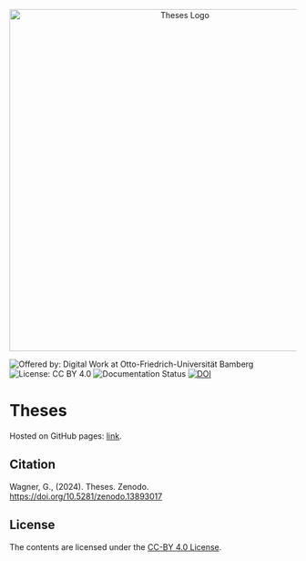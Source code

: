 <p align="center">
    <img alt="Theses Logo" src="https://raw.githubusercontent.com/digital-work-lab/theses/main/assets/images/theses.png" width="600px">
</p>

![Offered by: Digital Work at Otto-Friedrich-Universität Bamberg](https://img.shields.io/badge/Offered%20by-%20Digital%20Work%20(Otto--Friedrich--Universit%C3%A4t%20Bamberg)-blue)
![License: CC BY 4.0](https://img.shields.io/badge/License-CC%20BY%204.0-green.svg)
![Documentation Status](https://img.shields.io/github/actions/workflow/status/digital-work-lab/theses/pages.yml?label=documentation)
[![DOI](https://zenodo.org/badge/754505102.svg)](https://doi.org/10.5281/zenodo.13893017)

# Theses

Hosted on GitHub pages: [link](https://digital-work-lab.github.io/theses/).

## Citation

Wagner, G., (2024). Theses. Zenodo. https://doi.org/10.5281/zenodo.13893017

## License

The contents are licensed under the [CC-BY 4.0 License](https://creativecommons.org/licenses/by/4.0/).
